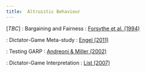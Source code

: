 ```yaml
---
title:  Altruistic Behaviour
---
```



[_TBC_]
: Bargaining and Fairness
  : [Forsythe et al. (1994)](#)

: Dictator-Game Meta-study
  : [Engel (2011)](#)

: Testing GARP
  : [Andreoni & Miller (2002)](#)

: Dictator-Game Interpretation
  : [List (2007)](#)

